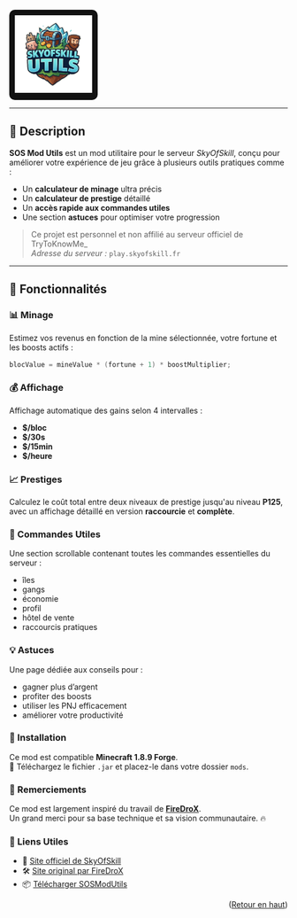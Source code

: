 <a name="readme-top"></a>

<div style="background-color: #111; display: inline-block; padding: 10px; border-radius: 10px;">
  <img src="src/assets/logo.png" alt="SkyOfSkill Logo" width="140">
</div>

---

## 🧩 Description

**SOS Mod Utils** est un mod utilitaire pour le serveur _SkyOfSkill_, conçu pour améliorer votre expérience de jeu grâce à plusieurs outils pratiques comme :

- Un **calculateur de minage** ultra précis
- Un **calculateur de prestige** détaillé
- Un **accès rapide aux commandes utiles**
- Une section **astuces** pour optimiser votre progression

> Ce projet est personnel et non affilié au serveur officiel de TryToKnowMe\_  
> _Adresse du serveur :_ `play.skyofskill.fr`

---

## 🔧 Fonctionnalités

### 📊 Minage

Estimez vos revenus en fonction de la mine sélectionnée, votre fortune et les boosts actifs :

```java
blocValue = mineValue * (fortune + 1) * boostMultiplier;
```

### 💰 Affichage

Affichage automatique des gains selon 4 intervalles :

- **$/bloc**
- **$/30s**
- **$/15min**
- **$/heure**

### 📈 Prestiges

Calculez le coût total entre deux niveaux de prestige jusqu'au niveau **P125**,  
avec un affichage détaillé en version **raccourcie** et **complète**.

### 📜 Commandes Utiles

Une section scrollable contenant toutes les commandes essentielles du serveur :

- îles
- gangs
- économie
- profil
- hôtel de vente
- raccourcis pratiques

### 💡 Astuces

Une page dédiée aux conseils pour :

- gagner plus d’argent
- profiter des boosts
- utiliser les PNJ efficacement
- améliorer votre productivité

### 🚀 Installation

Ce mod est compatible **Minecraft 1.8.9 Forge**.  
📁 Téléchargez le fichier `.jar` et placez-le dans votre dossier `mods`.

### 🙏 Remerciements

Ce mod est largement inspiré du travail de **[FireDroX](https://github.com/FireDroX/skyofskill)**.  
Un grand merci pour sa base technique et sa vision communautaire. 🔥

### 📎 Liens Utiles

- 🔗 [Site officiel de SkyOfSkill](https://skyofskill.fr/)
- 🛠️ [Site original par FireDroX](https://firedrox.github.io/skyofskill/)
- 📦 [Télécharger SOSModUtils](https://github.com/Summxx/skyofskill/releases)

<p align="right">(<a href="#readme-top">Retour en haut</a>)</p>
